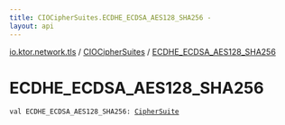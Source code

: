 ```yaml
---
title: CIOCipherSuites.ECDHE_ECDSA_AES128_SHA256 - 
layout: api
---
```


<div class='api-docs-breadcrumbs'><a href="../index.html">io.ktor.network.tls</a> / <a href="index.html">CIOCipherSuites</a> / <a href="./-e-c-d-h-e_-e-c-d-s-a_-a-e-s128_-s-h-a256.html">ECDHE_ECDSA_AES128_SHA256</a></div>

# ECDHE_ECDSA_AES128_SHA256

<div class="signature"><code><span class="keyword">val </span><span class="identifier">ECDHE_ECDSA_AES128_SHA256</span><span class="symbol">: </span><a href="../-cipher-suite/index.html"><span class="identifier">CipherSuite</span></a></code></div>
